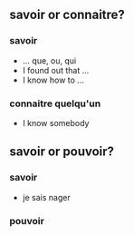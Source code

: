 ## savoir or connaitre?

### savoir 

- ... que, ou, qui
- I found out that ...
- I know how to ...

### connaitre quelqu'un

- I know somebody

## savoir or pouvoir?

### savoir

- je sais nager

### pouvoir


